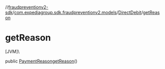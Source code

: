 //[fraudpreventionv2-sdk](../../../index.md)/[com.expediagroup.sdk.fraudpreventionv2.models](../index.md)/[DirectDebit](index.md)/[getReason](get-reason.md)

# getReason

[JVM]\

public [PaymentReason](../-payment-reason/index.md)[getReason](get-reason.md)()
